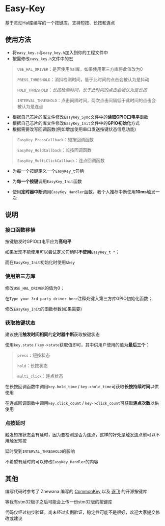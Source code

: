 # Easy-Key

基于灵动Hal库编写的一个按键库，支持短按、长按和连点



## 使用方法

- 将`easy_key.c`与`easy_key.h`加入到你的工程文件中
- 按需修改`easy_key.h`文件中的宏

>`USE_HAL_DRIVER`：是否使用hal库，如果使用第三方库将此值改为0
>
>`PRESS_THRESHOLD`：消抖检测时间，低于此时间的点击会被认为是抖动
>
>`HOLD_THRESHOLD`：*长按检测时间，长于此时间的点击会被认为是长按*
>
>`INTERVAL_THRESHOLD`：点击间隔时间，两次点击间隔低于此时间的点击会被认为是连点

* 根据自己芯片的库文件修改`EasyKey_Sync`文件中的**读取GPIO口电平**函数
* 根据自己芯片的库文件修改`EasyKey_Init`文件中的**GPIO初始化**方式
* 根据需要改写回调函数(例如增加使用串口发送按键状态信息功能)

>`EasyKey_PressCallback`：短按回调函数
>
>`EasyKey_HoldCallback`：长按回调函数
>
>`EasyKey_MultiClickCallback`：连点回调函数

* 为每一个按键定义一个`EasyKey_t`句柄

* 为**每一个按键**调用`EasyKey_Init`函数

* 使用**定时器中断**调用`EasyKey_Handler`函数，我个人推荐中断使用**10ms**触发一次



## 说明

### 接口函数移植

按键触发时GPIO口电平应为**高电平**

如果发现不能使用可以尝试定义句柄时**不使用**`EasyKey_t *`；

而在`EasyKey_Init`初始化时使用`&key`

### 使用第三方库

修改`USE_HAL_DRIVER`的值为0；

在`Type your 3rd party driver here`注释处键入第三方库GPIO初始化函数；

修改`EasyKey_Init`的函数参数(如果需要)

### 获取按键状态

建议使用**触发时间相同**的**定时器中断**获取按键状态

使用`key.state` / `key->state`获取值即可，其中供用户使用的值为**最后三个**：

> `press`：短按状态
>
> `hold`：长按状态
>
> `multi_click`：连点状态

在长按回调函数中调用`key.hold_time` / `key->hold_time`可获取**长按持续时间**以供使用

在连点回调函数中调用`key.click_count` / `key->click_count`可获取**连点次数**以供使用

### 点按延时

触发短按状态会有延时，因为要检测是否为连点，这样的好处是触发连点前可以不用触发短按

延时受到`INTERVAL_THRESHOLD`的影响

不希望有延时的可以修改`EasyKey_Handler`的内容

## 其他

编写代码时参考了 Zhewana 编写的 [CommonKey](https://github.com/Zhewana/CommonKey) 以及 [逐飞](https://gitee.com/seekfree) 的开源按键库

等我有stm32板子之后可能会上传一份stm32版的按键库

代码仅经过初步验证，尚未经过实例验证，稳定性可能不是很好，欢迎大家提交修改或建议

